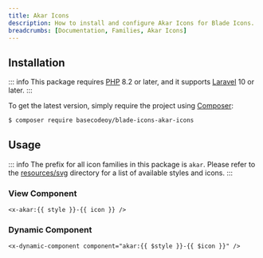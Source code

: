 ```yaml
---
title: Akar Icons
description: How to install and configure Akar Icons for Blade Icons.
breadcrumbs: [Documentation, Families, Akar Icons]
---
```


## Installation

::: info
This package requires [PHP](https://www.php.net/) 8.2 or later, and it supports [Laravel](https://laravel.com/) 10 or later.
:::

To get the latest version, simply require the project using [Composer](https://getcomposer.org/):

```bash
$ composer require basecodeoy/blade-icons-akar-icons
```

## Usage

::: info
The prefix for all icon families in this package is `akar`. Please refer to the [resources/svg](https://github.com/basecodeoy/blade-icons-akar-icons/tree/main/resources/svg) directory for a list of available styles and icons.
:::

### View Component

```blade
<x-akar:{{ style }}-{{ icon }} />
```

### Dynamic Component

```blade
<x-dynamic-component component="akar:{{ $style }}-{{ $icon }}" />
```
